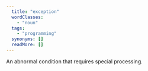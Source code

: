 ```yaml
---
  title: "exception"
  wordClasses: 
    - "noun"
  tags: 
    - "programming"
  synonyms: []
  readMore: []
---
```

An abnormal condition that requires special processing.
